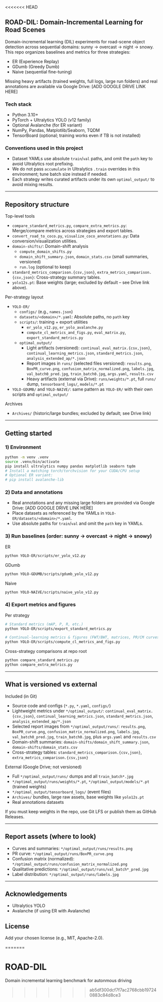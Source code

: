 <<<<<<< HEAD
## ROAD-DIL: Domain-Incremental Learning for Road Scenes

Domain-incremental learning (DIL) experiments for road-scene object detection across sequential domains: sunny → overcast → night → snowy. This repo organizes baselines and metrics for three strategies:
- ER (Experience Replay)
- GDumb (Greedy Dumb)
- Naive (sequential fine-tuning)

Missing heavy artifacts (trained weights, full logs, large run folders) and real annotations are available via Google Drive:
[ADD GOOGLE DRIVE LINK HERE]

### Tech stack
- Python 3.10+
- PyTorch + Ultralytics YOLO (v12 family)
- Optional Avalanche (for ER variant)
- NumPy, Pandas, Matplotlib/Seaborn, TQDM
- TensorBoard (optional; training works even if TB is not installed)

### Conventions used in this project
- Dataset YAMLs use absolute `train`/`val` paths, and omit the `path` key to avoid Ultralytics root prefixing.
- We do not pass `accumulate` in Ultralytics `.train` overrides in this environment; tune batch size instead if needed.
- Each strategy writes curated artifacts under its own `optimal_output/` to avoid mixing results.

---

## Repository structure

Top-level tools
- `compare_standard_metrics.py`, `compare_extra_metrics.py`: Merge/compare metrics across strategies and export tables.
- `convert_road_to_coco.py`, `visualize_coco_annotations.py`: Data conversion/visualization utilities.
- `domain-shifts/`: Domain-shift analysis
  - `compute_domain_shifts.py`
  - `domain_shift_summary.json`, `domain_stats.csv` (small summaries, versioned)
  - `run.log` (optional to keep)
- `standard_metrics_comparison.{csv,json}`, `extra_metrics_comparison.{csv,json}`: Cross-strategy summary tables.
- `yolo12s.pt`: Base weights (large; excluded by default – see Drive link above).

Per-strategy layout
- `YOLO-ER/`
  - `configs/` (e.g., `names.json`)
  - `datasets/<domain>/*.yaml`: Absolute paths, no `path` key
  - `scripts/`: training + export utilities
    - `er_yolo_v12.py`, `er_yolo_avalanche.py`
    - `compute_cl_metrics_and_figs.py`, `eval_matrix.py`, `export_standard_metrics.py`
  - `optimal_output/`
    - Light artifacts (versioned): `continual_eval_matrix.{csv,json}`, `continual_learning_metrics.json`, `standard_metrics.json`, `analysis_extended_ap/*.json`
    - Report images in `runs/` (selected files versioned): `results.png`, `BoxPR_curve.png`, `confusion_matrix_normalized.png`, `labels.jpg`, `val_batch0_pred.jpg`, `train_batch0.jpg`, `args.yaml`, `results.csv`
    - Heavy artifacts (external via Drive): `runs/weights/*.pt`, full `runs/` dump, `tensorboard_logs/`, `models/*.pt`
- `YOLO-GDUMB/` and `YOLO-NAIVE/`: same pattern as `YOLO-ER/` with their own scripts and `optimal_output/`

Archives
- `Archives/` (historic/large bundles; excluded by default; see Drive link)

---

## Getting started

### 1) Environment
```bash
python -m venv .venv
source .venv/bin/activate
pip install ultralytics numpy pandas matplotlib seaborn tqdm
# Install a matching torch/torchvision for your CUDA/CPU setup
# Optional ER variant:
# pip install avalanche-lib
```

### 2) Data and annotations
- Real annotations and any missing large folders are provided via Google Drive:
  [ADD GOOGLE DRIVE LINK HERE]
- Place datasets as referenced by the YAMLs in `YOLO-ER/datasets/<domain>/*.yaml`.
- Use absolute paths for `train`/`val` and omit the `path` key in YAMLs.

### 3) Run baselines (order: sunny → overcast → night → snowy)

ER
```bash
python YOLO-ER/scripts/er_yolo_v12.py
```

GDumb
```bash
python YOLO-GDUMB/scripts/gdumb_yolo_v12.py
```

Naive
```bash
python YOLO-NAIVE/scripts/naive_yolo_v12.py
```

### 4) Export metrics and figures

Per strategy
```bash
# Standard metrics (mAP, P, R, etc.)
python YOLO-ER/scripts/export_standard_metrics.py

# Continual-learning metrics & figures (FWT/BWT, matrices, PR/CM curves)
python YOLO-ER/scripts/compute_cl_metrics_and_figs.py
```

Cross-strategy comparisons at repo root
```bash
python compare_standard_metrics.py
python compare_extra_metrics.py
```

---

## What is versioned vs external

Included (in Git)
- Source code and configs (`*.py`, `*.yaml`, `configs/`)
- Lightweight metrics under `*/optimal_output/`: `continual_eval_matrix.{csv,json}`, `continual_learning_metrics.json`, `standard_metrics.json`, `analysis_extended_ap/*.json`
- Selected report images from `*/optimal_output/runs/`: `results.png`, `BoxPR_curve.png`, `confusion_matrix_normalized.png`, `labels.jpg`, `val_batch0_pred.jpg`, `train_batch0.jpg`, plus `args.yaml` and `results.csv`
- Domain-shift summaries: `domain-shifts/domain_shift_summary.json`, `domain-shifts/domain_stats.csv`
- Cross-strategy tables: `standard_metrics_comparison.{csv,json}`, `extra_metrics_comparison.{csv,json}`

External (Google Drive; not versioned)
- Full `*/optimal_output/runs/` dumps and all `train_batch*.jpg`
- `*/optimal_output/runs/weights/*.pt`, `*/optimal_output/models/*.pt` (trained weights)
- `*/optimal_output/tensorboard_logs/` (event files)
- `Archives/` bundles, large raw assets, base weights like `yolo12s.pt`
- Real annotations datasets

If you must keep weights in the repo, use Git LFS or publish them as GitHub Releases.

---

## Report assets (where to look)
- Curves and summaries: `*/optimal_output/runs/results.png`
- PR curve: `*/optimal_output/runs/BoxPR_curve.png`
- Confusion matrix (normalized): `*/optimal_output/runs/confusion_matrix_normalized.png`
- Qualitative predictions: `*/optimal_output/runs/val_batch*_pred.jpg`
- Label distribution: `*/optimal_output/runs/labels.jpg`

---

## Acknowledgements
- Ultralytics YOLO
- Avalanche (if using ER with Avalanche)

## License
Add your chosen license (e.g., MIT, Apache-2.0).


=======
# ROAD-DIL
Domain incremental learning benchmark for autonmous driving
>>>>>>> ab5df300dcf7f7ac2768cbb197240883c84d8ce3
